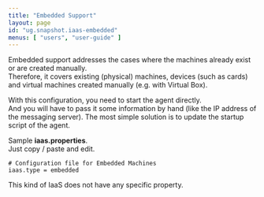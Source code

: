 ```yaml
---
title: "Embedded Support"
layout: page
id: "ug.snapshot.iaas-embedded"
menus: [ "users", "user-guide" ]
---
```


Embedded support addresses the cases where the machines already exist or are created manually.  
Therefore, it covers existing (physical) machines, devices (such as cards) and virtual machines created
manually (e.g. with Virtual Box).

With this configuration, you need to start the agent directly.  
And you will have to pass it some information by hand (like the IP address of the messaging server).
The most simple solution is to update the startup script of the agent.

Sample **iaas.properties**.  
Just copy / paste and edit.

``` properties
# Configuration file for Embedded Machines
iaas.type = embedded
```

This kind of IaaS does not have any specific property.
